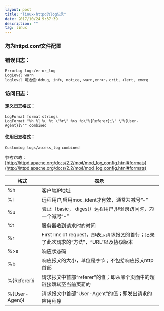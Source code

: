 ```yaml
---
layout: post
title: "linux-httpd的log记录"
date: 2017/10/24 9:37:39 
description: ""
tag: linux
--- 
```

### 均为httpd.conf文件配置 ###

### 错误日志： ###

	ErrorLog logs/error_log   
	LogLevel warn    
	loglevel 可选值:debug, info, notice, warn,error，crit, alert, emerg

### 访问日志： ###

#### 定义日志格式： ####    

	LogFormat format strings
	LogFormat "%h %l %u %t \"%r\" %>s %b\"%{Referer}i\" \"%{User-Agent}i\"" combined

#### 使用日志格式： ####

	CustomLog logs/access_log combined

参考帮助：
[http://httpd.apache.org/docs/2.2/mod/mod_log_config.html#formats](http://httpd.apache.org/docs/2.2/mod/mod_log_config.html#formats)

|格式|表示|
|-|-|
|%h |客户端IP地址|
|%l |远程用户,启用mod_ident才有效，通常为减号“-”|
|%u |验证（basic， digest）远程用户,非登录访问时，为一个减号“-”|
|%t |服务器收到请求时的时间|
|%r |First line of request，即表示请求报文的首行；记录了此次请求的“方法”，“URL”以及协议版本|
|%>s |响应状态码|
|%b |响应报文的大小，单位是字节；不包括响应报文http首部|
|%{Referer}i |请求报文中首部“referer”的值；即从哪个页面中的超链接跳转至当前页面的|
|%{User-Agent}i |请求报文中首部“User-Agent”的值；即发出请求的应用程序|


